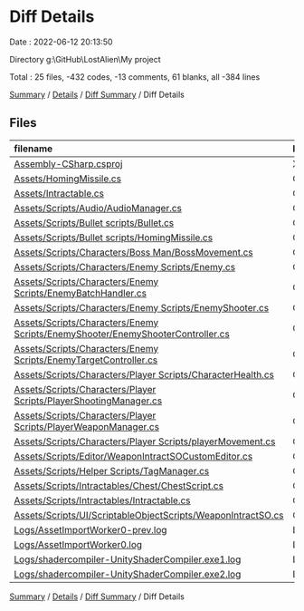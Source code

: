 # Diff Details

Date : 2022-06-12 20:13:50

Directory g:\GitHub\LostAlien\My project

Total : 25 files,  -432 codes, -13 comments, 61 blanks, all -384 lines

[Summary](results.md) / [Details](details.md) / [Diff Summary](diff.md) / Diff Details

## Files
| filename | language | code | comment | blank | total |
| :--- | :--- | ---: | ---: | ---: | ---: |
| [Assembly-CSharp.csproj](/Assembly-CSharp.csproj) | XML | 2 | 0 | 0 | 2 |
| [Assets/HomingMissile.cs](/Assets/HomingMissile.cs) | C# | -66 | 0 | -20 | -86 |
| [Assets/Intractable.cs](/Assets/Intractable.cs) | C# | -13 | 0 | -6 | -19 |
| [Assets/Scripts/Audio/AudioManager.cs](/Assets/Scripts/Audio/AudioManager.cs) | C# | 82 | 0 | 25 | 107 |
| [Assets/Scripts/Bullet scripts/Bullet.cs](/Assets/Scripts/Bullet%20scripts/Bullet.cs) | C# | -22 | 0 | -4 | -26 |
| [Assets/Scripts/Bullet scripts/HomingMissile.cs](/Assets/Scripts/Bullet%20scripts/HomingMissile.cs) | C# | 85 | 0 | 28 | 113 |
| [Assets/Scripts/Characters/Boss Man/BossMovement.cs](/Assets/Scripts/Characters/Boss%20Man/BossMovement.cs) | C# | 6 | 0 | 2 | 8 |
| [Assets/Scripts/Characters/Enemy Scripts/Enemy.cs](/Assets/Scripts/Characters/Enemy%20Scripts/Enemy.cs) | C# | 2 | 0 | 0 | 2 |
| [Assets/Scripts/Characters/Enemy Scripts/EnemyBatchHandler.cs](/Assets/Scripts/Characters/Enemy%20Scripts/EnemyBatchHandler.cs) | C# | 8 | 0 | 2 | 10 |
| [Assets/Scripts/Characters/Enemy Scripts/EnemyShooter.cs](/Assets/Scripts/Characters/Enemy%20Scripts/EnemyShooter.cs) | C# | 10 | 0 | 1 | 11 |
| [Assets/Scripts/Characters/Enemy Scripts/EnemyShooter/EnemyShooterController.cs](/Assets/Scripts/Characters/Enemy%20Scripts/EnemyShooter/EnemyShooterController.cs) | C# | 53 | 0 | 21 | 74 |
| [Assets/Scripts/Characters/Enemy Scripts/EnemyTargetController.cs](/Assets/Scripts/Characters/Enemy%20Scripts/EnemyTargetController.cs) | C# | 18 | 0 | 5 | 23 |
| [Assets/Scripts/Characters/Player Scripts/CharacterHealth.cs](/Assets/Scripts/Characters/Player%20Scripts/CharacterHealth.cs) | C# | 29 | 7 | 7 | 43 |
| [Assets/Scripts/Characters/Player Scripts/PlayerShootingManager.cs](/Assets/Scripts/Characters/Player%20Scripts/PlayerShootingManager.cs) | C# | 0 | 0 | 2 | 2 |
| [Assets/Scripts/Characters/Player Scripts/PlayerWeaponManager.cs](/Assets/Scripts/Characters/Player%20Scripts/PlayerWeaponManager.cs) | C# | 13 | -2 | 5 | 16 |
| [Assets/Scripts/Characters/Player Scripts/playerMovement.cs](/Assets/Scripts/Characters/Player%20Scripts/playerMovement.cs) | C# | 5 | 0 | 6 | 11 |
| [Assets/Scripts/Editor/WeaponIntractSOCustomEditor.cs](/Assets/Scripts/Editor/WeaponIntractSOCustomEditor.cs) | C# | -41 | -18 | -13 | -72 |
| [Assets/Scripts/Helper Scripts/TagManager.cs](/Assets/Scripts/Helper%20Scripts/TagManager.cs) | C# | 3 | 0 | 0 | 3 |
| [Assets/Scripts/Intractables/Chest/ChestScript.cs](/Assets/Scripts/Intractables/Chest/ChestScript.cs) | C# | 53 | 0 | 14 | 67 |
| [Assets/Scripts/Intractables/Intractable.cs](/Assets/Scripts/Intractables/Intractable.cs) | C# | 13 | 0 | 6 | 19 |
| [Assets/Scripts/UI/ScriptableObjectScripts/WeaponIntractSO.cs](/Assets/Scripts/UI/ScriptableObjectScripts/WeaponIntractSO.cs) | C# | 5 | 0 | 2 | 7 |
| [Logs/AssetImportWorker0-prev.log](/Logs/AssetImportWorker0-prev.log) | Log | -171 | 0 | -6 | -177 |
| [Logs/AssetImportWorker0.log](/Logs/AssetImportWorker0.log) | Log | -510 | 0 | -20 | -530 |
| [Logs/shadercompiler-UnityShaderCompiler.exe1.log](/Logs/shadercompiler-UnityShaderCompiler.exe1.log) | Log | 2 | 0 | 2 | 4 |
| [Logs/shadercompiler-UnityShaderCompiler.exe2.log](/Logs/shadercompiler-UnityShaderCompiler.exe2.log) | Log | 2 | 0 | 2 | 4 |

[Summary](results.md) / [Details](details.md) / [Diff Summary](diff.md) / Diff Details